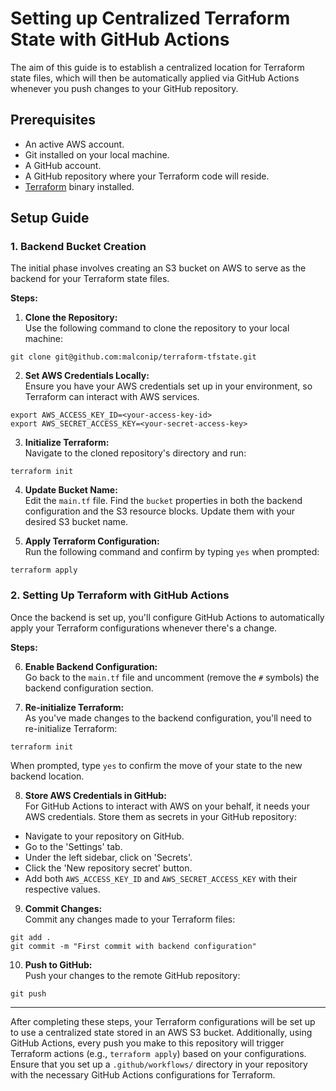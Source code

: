 # **Setting up Centralized Terraform State with GitHub Actions**

The aim of this guide is to establish a centralized location for Terraform state files, which will then be automatically applied via GitHub Actions whenever you push changes to your GitHub repository.

## **Prerequisites**
- An active AWS account.
- Git installed on your local machine.
- A GitHub account.
- A GitHub repository where your Terraform code will reside.
- [Terraform](https://www.terraform.io/downloads.html) binary installed.

## **Setup Guide**

### **1. Backend Bucket Creation**

The initial phase involves creating an S3 bucket on AWS to serve as the backend for your Terraform state files.

**Steps:**

1. **Clone the Repository:**  
   Use the following command to clone the repository to your local machine:

```
git clone git@github.com:malconip/terraform-tfstate.git
```

2. **Set AWS Credentials Locally:**  
Ensure you have your AWS credentials set up in your environment, so Terraform can interact with AWS services.
```
export AWS_ACCESS_KEY_ID=<your-access-key-id>
export AWS_SECRET_ACCESS_KEY=<your-secret-access-key>
```

3. **Initialize Terraform:**  
Navigate to the cloned repository's directory and run:

```
terraform init
```


4. **Update Bucket Name:**  
Edit the `main.tf` file. Find the `bucket` properties in both the backend configuration and the S3 resource blocks. Update them with your desired S3 bucket name.

5. **Apply Terraform Configuration:**  
Run the following command and confirm by typing `yes` when prompted:

```
terraform apply
```


### **2. Setting Up Terraform with GitHub Actions**

Once the backend is set up, you'll configure GitHub Actions to automatically apply your Terraform configurations whenever there's a change.

**Steps:**

6. **Enable Backend Configuration:**  
Go back to the `main.tf` file and uncomment (remove the `#` symbols) the backend configuration section.

7. **Re-initialize Terraform:**  
As you've made changes to the backend configuration, you'll need to re-initialize Terraform:

```
terraform init
```

When prompted, type `yes` to confirm the move of your state to the new backend location.

8. **Store AWS Credentials in GitHub:**  
For GitHub Actions to interact with AWS on your behalf, it needs your AWS credentials. Store them as secrets in your GitHub repository:

- Navigate to your repository on GitHub.
- Go to the 'Settings' tab.
- Under the left sidebar, click on 'Secrets'.
- Click the 'New repository secret' button.
- Add both `AWS_ACCESS_KEY_ID` and `AWS_SECRET_ACCESS_KEY` with their respective values.

9. **Commit Changes:**  
Commit any changes made to your Terraform files:

```
git add .
git commit -m "First commit with backend configuration"
```

10. **Push to GitHub:**  
Push your changes to the remote GitHub repository:

```
git push
```


---

After completing these steps, your Terraform configurations will be set up to use a centralized state stored in an AWS S3 bucket. Additionally, using GitHub Actions, every push you make to this repository will trigger Terraform actions (e.g., `terraform apply`) based on your configurations. Ensure that you set up a `.github/workflows/` directory in your repository with the necessary GitHub Actions configurations for Terraform.



